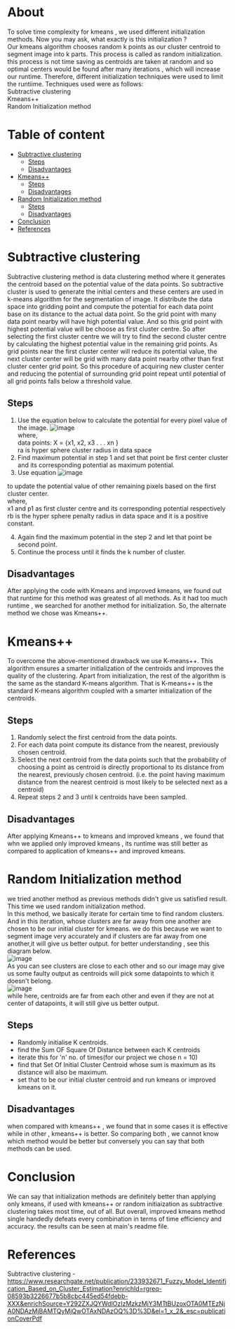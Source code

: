# About
To solve time complexity for kmeans , we used different initialization methods. Now you may ask, what exactly is this initialization ? \
Our kmeans algorithm chooses random k points as our cluster centroid to segment image into k parts. This process is called as random initialization.
this process is not time saving as centroids are taken at random and so optimal centers would be found after many iterations , which will increase our runtime.
Therefore, different initialization techniques were used to limit the runtiime. Techniques used were as follows: \
Subtractive clustering \
Kmeans++ \
Random Initialization method

# Table of content
- [Subtractive clustering](#Subtractive_clustering)
  - [Steps](#Steps)
  - [Disadvantages](#Disadvantages)
- [Kmeans++](#Kmeans++)
  - [Steps](#Steps)
  - [Disadvantages](#Disadvantages)
- [Random Initialization method](#Random_Initialization_method)
  - [Steps](#Steps)
  - [Disadvantages](#Disadvantages)
- [Conclusion](#Conclusion)
- [References](#References)





# Subtractive clustering
Subtractive clustering method is data clustering method where it generates the centroid based on the potential value of the data points.
So subtractive cluster is used to generate the initial centers and these centers are used in k-means algorithm for the segmentation of image. 
 It distribute the data space
into gridding point and compute the potential for each data point base on its distance to the actual data point. So the
grid point with many data point nearby will have high potential value. And so this grid point with highest potential
value will be choose as first cluster centre. So after selecting the first cluster centre we will try to find the second cluster
centre by calculating the highest potential value in the remaining grid points. As grid points near the first cluster center
will reduce its potential value, the next cluster center will be grid with many data point nearby other than first cluster
center grid point. So this procedure of acquiring new cluster center and reducing the potential of surrounding grid
point repeat until potential of all grid points falls below a threshold value.

 
## Steps
1. Use the equation below to calculate the potential for every pixel value of the image. ![image](https://user-images.githubusercontent.com/109454803/193424699-36fba5de-db7b-4200-b79f-ff6318bf4633.png)
 \
where, \
data points: X = {x1, x2, x3 . . . xn } \
ra is hyper sphere cluster radius in data space
2. Find maximum potential in step 1 and set that point be first center cluster and its corresponding potential as
maximum potential.
3. Use equation ![image](https://user-images.githubusercontent.com/109454803/193424756-a5df5b03-e92b-49ba-a5b3-2e9cc6b0517e.png)

to update the potential value of other remaining pixels based on the first cluster center. \
where, \
 x1 and p1 as first cluster centre and its corresponding potential respectively \
 rb is the hyper sphere penalty radius in data space and it is a positive constant.
 
4. Again find the maximum potential in the step 2 and let that point be second point.
5. Continue the process until it finds the k number of cluster.

## Disadvantages
After applying the code with Kmeans and improved kmeans, we found out that runtime for this method was greatest of all methods.
As it had too much runtime , we searched for another method for initialization.
So, the alternate method we chose was Kmeans++.


# Kmeans++
To overcome the above-mentioned drawback we use K-means++.
This algorithm ensures a smarter initialization of the centroids and improves the quality of the clustering.
Apart from initialization, the rest of the algorithm is the same as the standard K-means algorithm.
That is K-means++ is the standard K-means algorithm coupled with a smarter initialization of the centroids.


## Steps
1. Randomly select the first centroid from the data points.
2. For each data point compute its distance from the nearest, previously chosen centroid.
3. Select the next centroid from the data points such that the probability of choosing a point
as centroid is directly proportional to its distance from the nearest, previously chosen centroid.
(i.e. the point having maximum distance from the nearest centroid is most likely to be selected next as a centroid)
4. Repeat steps 2 and 3 until k centroids have been sampled.

## Disadvantages
After applying Kmeans++ to kmeans and improved kmeans , we found that whn we applied only improved kmeans ,
 its runtime was still better as compared to application of kmeans++ and improved kmeans.
 
# Random Initialization method
we tried another method as previous methods didn't give us satisfied result.
This time we used random initialization method. \
In this method, we basically iterate for certain time to find random clusters. 
And in this iteration, whose clusters are far away from one another are chosen to be  our initial cluster for kmeans.
we do this  because we want to segment image very accurately and if clusters are far away from one another,it will give us better output.
for better understanding , see this diagram below. \
![image](https://user-images.githubusercontent.com/109454803/193442834-c5b87801-f4eb-408d-83a4-fb26ff86cd1a.png) \
As you can see clusters are close to each other and so our image may give us some faulty output as centroids will pick some
 datapoints to which it doesn't belong. \
 ![image](https://user-images.githubusercontent.com/109454803/193442936-c56888aa-283a-4770-a50c-a5f9ade9be7b.png) \
 while here, centroids are far from each other and even if they are not at center of datapoints, it will still give us better output.

## Steps
- Randomly initialise K centroids.
- find the Sum OF Square Of Distance between each K centroids
- iterate this for 'n' no. of times(for our project we chose n = 10)
- find that Set Of Initial Cluster Centroid whose sum is maximum as its distance will also be maximum.
- set that to be our initial cluster centroid and run kmeans or improved kmeans on it.

## Disadvantages
when compared with kmeans++ , we found that in some cases it is effective while in other , kmeans++ is better.
So comparing both , we cannot know which method would be better but conversely you can say that both methods can be used.


# Conclusion
We can say that initialization methods are definitely better than applying only kmeans, if used with kmeans++ or random initiaization
as subtractive clustering takes most time, out of all.
But overall, improved kmeans method single handedly defeats every combination in terms of time efficiency and accuracy.
the results can be seen at main's readme file.


# References
Subtractive clustering - https://www.researchgate.net/publication/233932671_Fuzzy_Model_Identification_Based_on_Cluster_Estimation?enrichId=rgreq-08593b3226677b5b8cbc445ed54fdebb-XXX&enrichSource=Y292ZXJQYWdlOzIzMzkzMjY3MTtBUzoxOTA0MTEzNjA0NDAzMjBAMTQyMjQwOTAxNDAzOQ%3D%3D&el=1_x_2&_esc=publicationCoverPdf 

